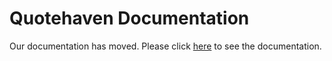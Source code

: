 # Quotehaven Documentation

Our documentation has moved. Please click [here](https://codepotato.notion.site/Embedding-Quotehaven-onto-your-marketing-site-Webline-b37e7db611d5421384240b21c2061049) to see the documentation.


